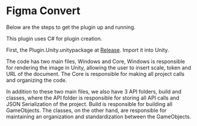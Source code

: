 # Figma Convert 

Below are the steps to get the plugin up and running.

This plugin uses C# for plugin creation.

First, the Plugin.Unity.unitypackage at [Release](https://github.com/uramakilab/figma-vr-unity-converter/releases). Import it into Unity.

The code has two main files, Windows and Core, Windows is responsible for rendering the image in Unity, allowing the user to insert scale, token and URL of the document. The Core is responsible for making all project calls and organizing the code.

In addition to these two main files, we also have 3 API folders, build and classes, where the API folder is responsible for storing all API calls and JSON Serialization of the project. Build is responsible for building all GameObjects. The classes, on the other hand, are responsible for maintaining an organization and standardization between the GameObjects.
